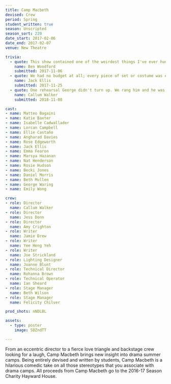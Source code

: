 ```yaml
---
title: Camp Macbeth
devised: Crew
period: Spring
student_written: true
season: Unscripted
season_sort: 220
date_start: 2017-02-06
date_end: 2017-02-07
venue: New Theatre

trivia:
  - quote: This show contained one of the weirdest things I've ever hung from the rig. Those who saw the show will know what it was.
    name: Ben Woodford
    submitted: 2017-11-06
  - quote: We had no budget at all; every piece of set or costume was either owned by a cast member, lent to us, or bought out of someone's pocket.
    name: Jack Ellis
    submitted: 2017-11-25
  - quote: One rehearsal George didn't turn up. We rang him and he was in Mooch having finished his exams, so we told him what was happening and he came in. He then gave the best performance I've ever seen him give at the NNT, after which he staggered over to me and said "I'm six pints in"
    name: Callum Walker
    submitted: 2018-11-08

cast:
- name: Matteo Bagaini
- name: Katie Baxter
- name: Isabelle Cadwallader
- name: Lorcan Campbell
- name: Ellie Castaño
- name: Angharad Davies
- name: Rose Edgeworth
- name: Jack Ellis
- name: Emma Fearon
- name: Marsya Hazanan
- name: Nat Henderson
- name: Rosie Hudson
- name: Becki Jones
- name: Daniel Morris
- name: Beth Mullen
- name: George Waring
- name: Emily Wong

crew:
- role: Director
  name: Callum Walker
- role: Director
  name: Jess Donn
- role: Director
  name: Amy Crighton
- role: Writer
  name: Jamie Drew
- role: Writer
  name: Yee Heng Yeh
- role: Writer
  name: Joe Strickland
- role: Lighting Designer
  name: Joanne Blunt
- role: Technical Director
  name: Rohanna Brown
- role: Technical Operator
  name: Ian Sheard
- role: Stage Manager
  name: Beth Wilson
- role: Stage Manager
  name: Felicity Chilver

prod_shots: nNDLBL

assets:
  - type: poster
    image: SDZndTT

---
```


From an eccentric director to a fierce love triangle and backstage crew looking for a laugh, Camp Macbeth brings new insight into drama summer camps. Being entirely devised and written by students, Camp Macbeth is a hilarious comedic take on all those stereotypes that you associate with drama camps. All proceeds from Camp Macbeth go to the 2016-17 Season Charity Hayward House.
